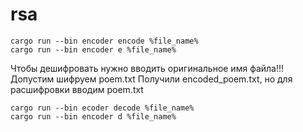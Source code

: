# rsa

```
cargo run --bin encoder encode %file_name%
cargo run --bin encoder e %file_name%
```


Чтобы дешифровать нужно вводить оригинальное имя файла!!!
Допустим шифруем poem.txt
Получили encoded_poem.txt, но для расшифровки вводим poem.txt
```
cargo run --bin ecoder decode %file_name%
cargo run --bin encoder d %file_name%
```
